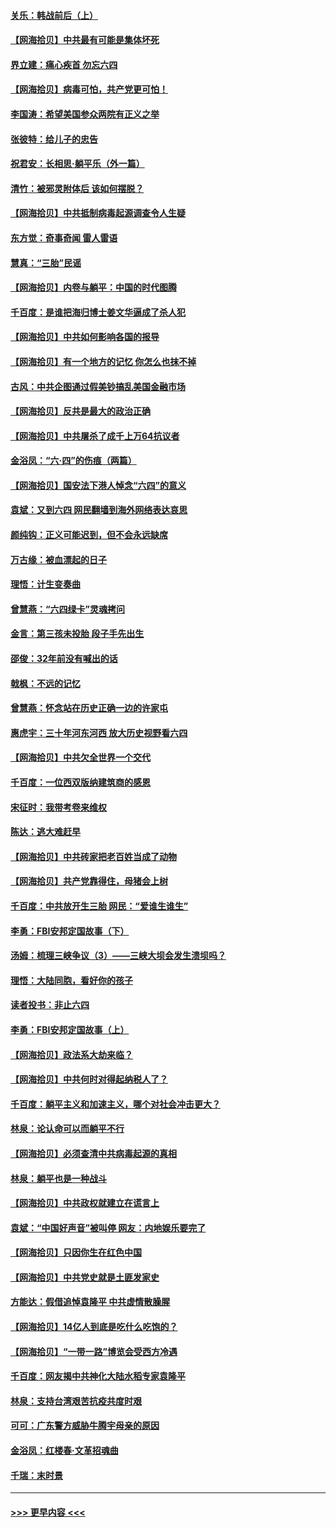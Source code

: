 #### [关乐：韩战前后（上）](../pages/nsc993/n13025387.md?t=06161552) 
#### [【网海拾贝】中共最有可能是集体坏死](../pages/nsc993/n13023101.md?t=06161552) 
#### [界立建：痛心疾首 勿忘六四](../pages/nsc993/n13022339.md?t=06161552) 
#### [【网海拾贝】病毒可怕，共产党更可怕！](../pages/nsc993/n13020728.md?t=06161552) 
#### [李国涛：希望美国参众两院有正义之举](../pages/nsc993/n13020674.md?t=06161552) 
#### [张彼特：给儿子的忠告](../pages/nsc993/n13018934.md?t=06161552) 
#### [祝君安：长相思‧躺平乐（外一篇）](../pages/nsc993/n13018923.md?t=06161552) 
#### [清竹：被邪灵附体后 该如何摆脱？](../pages/nsc993/n13018877.md?t=06161552) 
#### [【网海拾贝】中共抵制病毒起源调查令人生疑](../pages/nsc993/n13017785.md?t=06161552) 
#### [东方觉：奇事奇闻 雷人雷语](../pages/nsc993/n13017577.md?t=06161552) 
#### [慧真：“三胎”民谣](../pages/nsc993/n13017394.md?t=06161552) 
#### [【网海拾贝】内卷与躺平：中国的时代图腾](../pages/nsc993/n13016128.md?t=06161552) 
#### [千百度：是谁把海归博士姜文华逼成了杀人犯](../pages/nsc993/n13015218.md?t=06161552) 
#### [【网海拾贝】中共如何影响各国的报导](../pages/nsc993/n13012599.md?t=06161552) 
#### [【网海拾贝】有一个地方的记忆 你怎么也抹不掉](../pages/nsc993/n13009802.md?t=06161552) 
#### [古风：中共企图通过假美钞搞乱美国金融市场](../pages/nsc993/n13009626.md?t=06161552) 
#### [【网海拾贝】反共是最大的政治正确](../pages/nsc993/n13007051.md?t=06161552) 
#### [【网海拾贝】中共屠杀了成千上万64抗议者](../pages/nsc993/n13002713.md?t=06161552) 
#### [金浴凤：“六·四”的伤痕（两篇）](../pages/nsc993/n13001719.md?t=06161552) 
#### [【网海拾贝】国安法下港人悼念“六四”的意义](../pages/nsc993/n13001039.md?t=06161552) 
#### [袁斌：又到六四 网民翻墙到海外网络表达哀思](../pages/nsc993/n13000995.md?t=06161552) 
#### [颜纯钩：正义可能迟到，但不会永远缺席](../pages/nsc993/n13000920.md?t=06161552) 
#### [万古缘：被血漂起的日子](../pages/nsc993/n13000914.md?t=06161552) 
#### [理悟：计生变奏曲](../pages/nsc993/n13000414.md?t=06161552) 
#### [曾慧燕：“六四绿卡”灵魂拷问](../pages/nsc993/n13000277.md?t=06161552) 
#### [金言：第三孩未投胎 段子手先出生](../pages/nsc993/n13000215.md?t=06161552) 
#### [邵俊：32年前没有喊出的话](../pages/nsc993/n13000181.md?t=06161552) 
#### [戟枫：不远的记忆](../pages/nsc993/n13000121.md?t=06161552) 
#### [曾慧燕：怀念站在历史正确一边的许家屯](../pages/nsc993/n13000073.md?t=06161552) 
#### [惠虎宇：三十年河东河西 放大历史视野看六四](../pages/nsc993/n13000018.md?t=06161552) 
#### [【网海拾贝】中共欠全世界一个交代](../pages/nsc993/n12998706.md?t=06161552) 
#### [千百度：一位西双版纳建筑商的感恩](../pages/nsc993/n12998487.md?t=06161552) 
#### [宋征时：我带考卷来维权](../pages/nsc993/n12994088.md?t=06161552) 
#### [陈达：逃大难赶早](../pages/nsc993/n12993569.md?t=06161552) 
#### [【网海拾贝】中共砖家把老百姓当成了动物](../pages/nsc993/n12993483.md?t=06161552) 
#### [【网海拾贝】共产党靠得住，母猪会上树](../pages/nsc993/n12990730.md?t=06161552) 
#### [千百度：中共放开生三胎 网民：“爱谁生谁生”](../pages/nsc993/n12990644.md?t=06161552) 
#### [李勇：FBI安邦定国故事（下）](../pages/nsc993/n12987854.md?t=06161552) 
#### [汤姆：梳理三峡争议（3）——三峡大坝会发生溃坝吗？](../pages/nsc993/n12989806.md?t=06161552) 
#### [理悟：大陆同胞，看好你的孩子](../pages/nsc993/n12989778.md?t=06161552) 
#### [读者投书：非止六四](../pages/nsc993/n12989673.md?t=06161552) 
#### [李勇：FBI安邦定国故事（上）](../pages/nsc993/n12987749.md?t=06161552) 
#### [【网海拾贝】政法系大劫来临？](../pages/nsc993/n12987596.md?t=06161552) 
#### [【网海拾贝】中共何时对得起纳税人了？](../pages/nsc993/n12985578.md?t=06161552) 
#### [千百度：躺平主义和加速主义，哪个对社会冲击更大？](../pages/nsc993/n12985512.md?t=06161552) 
#### [林泉：论认命可以而躺平不行](../pages/nsc993/n12985505.md?t=06161552) 
#### [【网海拾贝】必须查清中共病毒起源的真相](../pages/nsc993/n12984276.md?t=06161552) 
#### [林泉：躺平也是一种战斗](../pages/nsc993/n12984194.md?t=06161552) 
#### [【网海拾贝】中共政权就建立在谎言上](../pages/nsc993/n12981880.md?t=06161552) 
#### [袁斌：“中国好声音”被叫停 网友：内地娱乐要完了](../pages/nsc993/n12981826.md?t=06161552) 
#### [【网海拾贝】只因你生在红色中国](../pages/nsc993/n12979096.md?t=06161552) 
#### [【网海拾贝】中共党史就是土匪发家史](../pages/nsc993/n12976478.md?t=06161552) 
#### [方能达：假借追悼袁隆平 中共虚情散臊腥](../pages/nsc993/n12976396.md?t=06161552) 
#### [【网海拾贝】14亿人到底是吃什么吃饱的？](../pages/nsc993/n12974125.md?t=06161552) 
#### [【网海拾贝】“一带一路”博览会受西方冷遇](../pages/nsc993/n12971787.md?t=06161552) 
#### [千百度：网友揭中共神化大陆水稻专家袁隆平](../pages/nsc993/n12971733.md?t=06161552) 
#### [林泉：支持台湾艰苦抗疫共度时艰](../pages/nsc993/n12971350.md?t=06161552) 
#### [可可：广东警方威胁牛腾宇母亲的原因](../pages/nsc993/n12971100.md?t=06161552) 
#### [金浴凤：红楼春·文革招魂曲](../pages/nsc993/n12970354.md?t=06161552) 
#### [千瑞：末时景](../pages/nsc993/n12970337.md?t=06161552) 

----
#### [ >>> 更早内容 <<< ](../indexes/nsc993-earlier.md)
